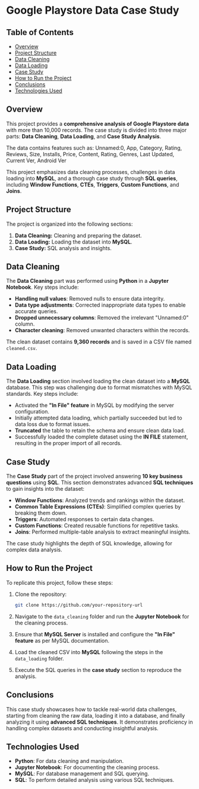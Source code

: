 # Google Playstore Data Case Study

## Table of Contents
- [Overview](#overview)
- [Project Structure](#project-structure)
- [Data Cleaning](#data-cleaning)
- [Data Loading](#data-loading)
- [Case Study](#case-study)
- [How to Run the Project](#how-to-run-the-project)
- [Conclusions](#conclusions)
- [Technologies Used](#technologies-used)


## Overview
This project provides a **comprehensive analysis of Google Playstore data** with more than 10,000 records. The case study is divided into three major parts: **Data Cleaning**, **Data Loading**, and **Case Study Analysis**.

The data contains features such as:
Unnamed:0, App, Category, Rating, Reviews, Size, Installs, Price, Content, Rating, Genres, Last Updated, Current Ver, Android Ver

This project emphasizes data cleaning processes, challenges in data loading into **MySQL**, and a thorough case study through **SQL queries**, including **Window Functions**, **CTEs**, **Triggers**, **Custom Functions**, and **Joins**.

## Project Structure
The project is organized into the following sections:
1. **Data Cleaning:** Cleaning and preparing the dataset.
2. **Data Loading:** Loading the dataset into **MySQL**.
3. **Case Study:** SQL analysis and insights.

## Data Cleaning
The **Data Cleaning** part was performed using **Python** in a **Jupyter Notebook**. Key steps include:
- **Handling null values**: Removed nulls to ensure data integrity.
- **Data type adjustments**: Corrected inappropriate data types to enable accurate queries.
- **Dropped unnecessary columns**: Removed the irrelevant "Unnamed:0" column.
- **Character cleaning**: Removed unwanted characters within the records.
  
The clean dataset contains **9,360 records** and is saved in a CSV file named `cleaned.csv`.

## Data Loading
The **Data Loading** section involved loading the clean dataset into a **MySQL** database. This step was challenging due to format mismatches with MySQL standards. Key steps include:
- Activated the **"In File" feature** in MySQL by modifying the server configuration.
- Initially attempted data loading, which partially succeeded but led to data loss due to format issues.
- **Truncated** the table to retain the schema and ensure clean data load.
- Successfully loaded the complete dataset using the **IN FILE** statement, resulting in the proper import of all records.

## Case Study
The **Case Study** part of the project involved answering **10 key business questions** using **SQL**. This section demonstrates advanced **SQL techniques** to gain insights into the dataset:
- **Window Functions**: Analyzed trends and rankings within the dataset.
- **Common Table Expressions (CTEs)**: Simplified complex queries by breaking them down.
- **Triggers**: Automated responses to certain data changes.
- **Custom Functions**: Created reusable functions for repetitive tasks.
- **Joins**: Performed multiple-table analysis to extract meaningful insights.

The case study highlights the depth of SQL knowledge, allowing for complex data analysis.

## How to Run the Project
To replicate this project, follow these steps:

1. Clone the repository:
    ```bash
    git clone https://github.com/your-repository-url
    ```

2. Navigate to the `data_cleaning` folder and run the **Jupyter Notebook** for the cleaning process.
   
3. Ensure that **MySQL Server** is installed and configure the **"In File" feature** as per MySQL documentation.

4. Load the cleaned CSV into **MySQL** following the steps in the `data_loading` folder.

5. Execute the SQL queries in the **case study** section to reproduce the analysis.

## Conclusions
This case study showcases how to tackle real-world data challenges, starting from cleaning the raw data, loading it into a database, and finally analyzing it using **advanced SQL techniques**. It demonstrates proficiency in handling complex datasets and conducting insightful analysis.

## Technologies Used
- **Python**: For data cleaning and manipulation.
- **Jupyter Notebook**: For documenting the cleaning process.
- **MySQL**: For database management and SQL querying.
- **SQL**: To perform detailed analysis using various SQL techniques.
